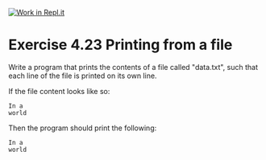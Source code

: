 [![Work in Repl.it](https://classroom.github.com/assets/work-in-replit-14baed9a392b3a25080506f3b7b6d57f295ec2978f6f33ec97e36a161684cbe9.svg)](https://classroom.github.com/online_ide?assignment_repo_id=6398642&assignment_repo_type=AssignmentRepo)
# Exercise 4.23 Printing from a file

Write a program that prints the contents of a file called "data.txt", such that each line of the file is printed on its own line.

If the file content looks like so:

```plaintext
In a
world
```

Then the program should print the following:

```plaintext
In a
world
```
